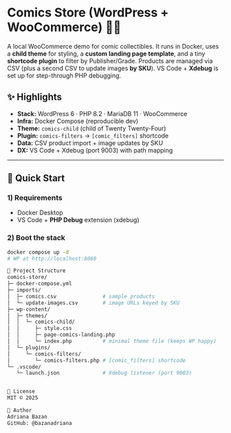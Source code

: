 
# Comics Store (WordPress + WooCommerce) 🦸‍♀️

A local WooCommerce demo for comic collectibles. It runs in Docker, uses a **child theme** for styling, a **custom landing page template**, and a tiny **shortcode plugin** to filter by Publisher/Grade. Products are managed via CSV (plus a second CSV to update images **by SKU**). VS Code + **Xdebug** is set up for step-through PHP debugging.

## ✨ Highlights
- **Stack:** WordPress 6 · PHP 8.2 · MariaDB 11 · WooCommerce
- **Infra:** Docker Compose (reproducible dev)
- **Theme:** `comics-child` (child of Twenty Twenty-Four)
- **Plugin:** `comics-filters` → `[comic_filters]` shortcode
- **Data:** CSV product import + image updates by SKU
- **DX:** VS Code + Xdebug (port 9003) with path mapping

---

## 🚀 Quick Start

### 1) Requirements
- Docker Desktop
- VS Code + **PHP Debug** extension (xdebug)

### 2) Boot the stack
```bash
docker compose up -d
# WP at http://localhost:8080

📁 Project Structure
comics-store/
├─ docker-compose.yml
├─ imports/
│  ├─ comics.csv               # sample products
│  └─ update-images.csv        # image URLs keyed by SKU
├─ wp-content/
│  ├─ themes/
│  │  └─ comics-child/
│  │     ├─ style.css
│  │     ├─ page-comics-landing.php
│  │     └─ index.php          # minimal theme file (keeps WP happy)
│  └─ plugins/
│     └─ comics-filters/
│        └─ comics-filters.php # [comic_filters] shortcode
└─ .vscode/
   └─ launch.json              # Xdebug listener (port 9003)


📜 License
MIT © 2025

👤 Author
Adriana Bazan
GitHub: @bazanadriana